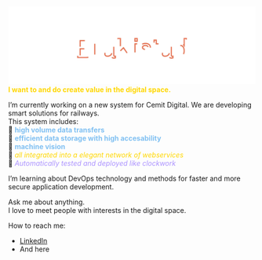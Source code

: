 <!-- contents of title.svg is from github.com/aeneasr/aeneasr -->
![BraKistad](title.svg)
<b style='color:gold'>I want to and do create value in the digital space.</b></br>


I’m currently working on a new system for Cemit Digital. We are developing smart solutions for railways.</br>
This system includes:</br>
  💙 <b style='color:#80c0f2'>high volume data transfers</b></br>
  💙 <b style='color:#80c0f2'>efficient data storage with high accesability</b></br>
  💙 <b style='color:#80c0f2'>machine vision</b></br> 
  💛 <i style='color:gold'>all integrated into a elegant network of webservices</i></br>
  💜 <i style='color:#ac93ff'>Automatically tested and deployed like clockwork</i></br>

I’m learning about DevOps technology and methods for faster and more secure application development.</br>

Ask me about anything.</br> I love to meet people with interests in the digital space.</br>

How to reach me: 
 - [LinkedIn](https://www.linkedin.com/in/%C3%B8yvind-brakstad-5b4061159/)
 - And here


<!--
**Brakistad/BraKistad** is a ✨ _special_ ✨ repository because its `README.md` (this file) appears on your GitHub profile.

Here are some ideas to get you started:

- 🔭 I’m currently working on ...
- 🌱 I’m currently learning ...
- 👯 I’m looking to collaborate on ...
- 🤔 I’m looking for help with ...
- 💬 Ask me about ...
- 📫 How to reach me: ...
- 😄 Pronouns: ...
- ⚡ Fun fact: ...
-->
